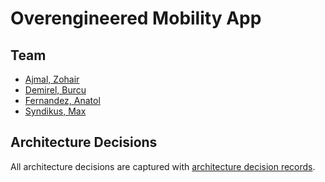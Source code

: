 # Overengineered Mobility App

## Team
- [Ajmal, Zohair](https://www.linkedin.com/in/zohairajmal/)
- [Demirel, Burcu](https://www.linkedin.com/in/burcu-demirel/)
- [Fernandez, Anatol](https://www.linkedin.com/in/anatol-fernandez/)
- [Syndikus, Max](https://www.linkedin.com/in/max-syndikus-58913a114/)

## Architecture Decisions

All architecture decisions are captured with [architecture decision records](adr/README.md).